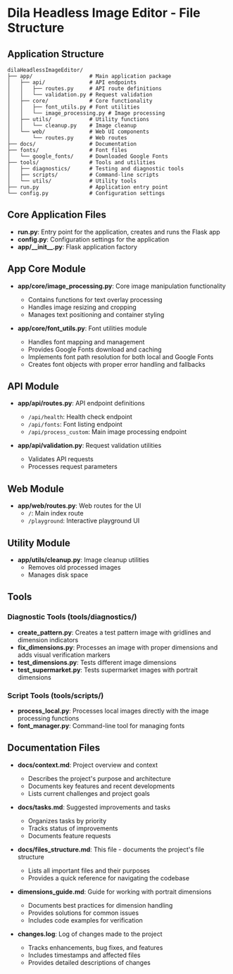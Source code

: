 # Dila Headless Image Editor - File Structure

## Application Structure

```
dilaHeadlessImageEditor/
├── app/                  # Main application package
│   ├── api/              # API endpoints
│   │   ├── routes.py     # API route definitions
│   │   └── validation.py # Request validation
│   ├── core/             # Core functionality
│   │   ├── font_utils.py # Font utilities
│   │   └── image_processing.py # Image processing
│   ├── utils/            # Utility functions
│   │   └── cleanup.py    # Image cleanup
│   └── web/              # Web UI components
│       └── routes.py     # Web routes
├── docs/                 # Documentation
├── fonts/                # Font files
│   └── google_fonts/     # Downloaded Google Fonts
├── tools/                # Tools and utilities
│   ├── diagnostics/      # Testing and diagnostic tools
│   ├── scripts/          # Command-line scripts
│   └── utils/            # Utility tools
├── run.py                # Application entry point
└── config.py             # Configuration settings
```

## Core Application Files

- **run.py**: Entry point for the application, creates and runs the Flask app
- **config.py**: Configuration settings for the application
- **app/\_\_init\_\_.py**: Flask application factory

## App Core Module

- **app/core/image_processing.py**: Core image manipulation functionality
  - Contains functions for text overlay processing
  - Handles image resizing and cropping
  - Manages text positioning and container styling

- **app/core/font_utils.py**: Font utilities module
  - Handles font mapping and management
  - Provides Google Fonts download and caching
  - Implements font path resolution for both local and Google Fonts
  - Creates font objects with proper error handling and fallbacks

## API Module

- **app/api/routes.py**: API endpoint definitions
  - `/api/health`: Health check endpoint
  - `/api/fonts`: Font listing endpoint
  - `/api/process_custom`: Main image processing endpoint

- **app/api/validation.py**: Request validation utilities
  - Validates API requests
  - Processes request parameters

## Web Module

- **app/web/routes.py**: Web routes for the UI
  - `/`: Main index route
  - `/playground`: Interactive playground UI

## Utility Module

- **app/utils/cleanup.py**: Image cleanup utilities
  - Removes old processed images
  - Manages disk space

## Tools

### Diagnostic Tools (tools/diagnostics/)

- **create_pattern.py**: Creates a test pattern image with gridlines and dimension indicators
- **fix_dimensions.py**: Processes an image with proper dimensions and adds visual verification markers
- **test_dimensions.py**: Tests different image dimensions
- **test_supermarket.py**: Tests supermarket images with portrait dimensions

### Script Tools (tools/scripts/)

- **process_local.py**: Processes local images directly with the image processing functions
- **font_manager.py**: Command-line tool for managing fonts

## Documentation Files

- **docs/context.md**: Project overview and context
  - Describes the project's purpose and architecture
  - Documents key features and recent developments
  - Lists current challenges and project goals

- **docs/tasks.md**: Suggested improvements and tasks
  - Organizes tasks by priority
  - Tracks status of improvements
  - Documents feature requests

- **docs/files_structure.md**: This file - documents the project's file structure
  - Lists all important files and their purposes
  - Provides a quick reference for navigating the codebase

- **dimensions_guide.md**: Guide for working with portrait dimensions
  - Documents best practices for dimension handling
  - Provides solutions for common issues
  - Includes code examples for verification

- **changes.log**: Log of changes made to the project
  - Tracks enhancements, bug fixes, and features
  - Includes timestamps and affected files
  - Provides detailed descriptions of changes 